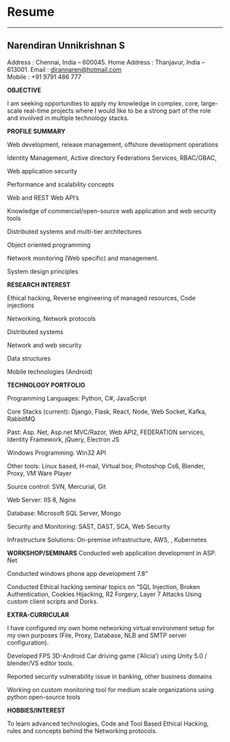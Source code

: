 # Resume
---------------

## Narendiran Unnikrishnan S

Address	: Chennai, India – 600045. 
Home Address	: Thanjavur, India – 613001. 
Email     : dirannaren@hotmail.com   
Mobile : +91 9791 486 777


**OBJECTIVE**

I am seeking opportunities to apply my knowledge in complex, core, large-scale real-time projects where I would like to be a strong part of the role and involved in multiple technology stacks.

**PROFILE SUMMARY**

Web development, release management, offshore development operations

Identity Management, Active directory Federations Services, RBAC/GBAC, 

Web application security

Performance and scalability concepts 

Web and REST Web API’s 

Knowledge of commercial/open-source web application and web security tools 

Distributed systems and multi-tier architectures 

Object oriented programming 

Network monitoring (Web specific) and management. 

System design principles 


**RESEARCH INTEREST**

Ethical hacking, Reverse engineering of managed resources, Code injections 

Networking, Network protocols  

Distributed systems 

Network and web security 

Data structures 

Mobile technologies (Android) 


**TECHNOLOGY PORTFOLIO**

Programming Languages:  Python, C#, JavaScript 

Core Stacks (current): Django, Flask, React, Node, Web Socket, Kafka, RabbitMQ

Past:  Asp. Net, Asp.net MVC/Razor, Web API2, FEDERATION services, Identity Framework, jQuery, Electron JS 

Windows Programming: Win32 API  

Other tools:  Linux based, H-mail, Virtual box, Photoshop Cs6, Blender, Proxy, VM Ware Player 

Source control:  SVN, Mercurial, Git 

Web Server:  IIS 8, Nginx 

Database:  Microsoft SQL Server, Mongo 

Security and Monitoring: SAST, DAST, SCA, Web Security 

Infrastructure Solutions: On-premise infrastructure, AWS, , Kubernetes  
 
**WORKSHOP/SEMINARS**
Conducted web application development in ASP. Net  

Conducted windows phone app development 7.8”  

Conducted Ethical hacking seminar topics on “SQL Injection, Broken Authentication, Cookies Hijacking, R2 Forgery, Layer 7 Attacks Using custom client scripts and Dorks. 

 

**EXTRA-CURRICULAR** 

I have configured my own home networking virtual environment setup for my own purposes (File, Proxy, Database, NLB and SMTP server configuration). 

Developed FPS 3D-Android Car driving game (‘Alicia’) using Unity 5.0 / blender/VS editor tools. 

Reported security vulnerability issue in banking, other business domains 

Working on custom monitoring tool for medium scale organizations using python open-source tools 

 

**HOBBIES/INTEREST** 

To learn advanced technologies, Code and Tool Based Ethical Hacking, rules and concepts behind the Networking protocols. 
